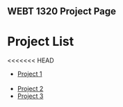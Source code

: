 ## WEBT 1320 Project Page

<h1>Project List</h1>

<<<<<<< HEAD
<ul>
    <li><a href="project1/index.html" target="_blank">Project 1</a></li><br>
    <li><a href="project2/index.html" target="_blank">Project 2</a></li>
    <li><a href="project3/index.html" target="_blank">Project 3</a></li>
</ul>